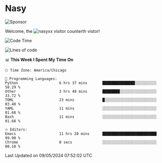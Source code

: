 # Nasy

<!--
<p align="center">
<img height="200" src="https://github-readme-stats.vercel.app/api?username=nasyxx&count_private=true&show_icons=true&theme=dracula&include_all_commits=true"/>
<img height="200" src="https://github-readme-stats.vercel.app/api/top-langs/?username=nasyxx&theme=dracula&hide=html,jupyter+notebook&count_private=true&show_icons=true"/>
</p>

  
----------------
-->

![Sponsor](https://img.shields.io/static/v1.svg?label=Sponsor&message=%E2%9D%A4&logo=GitHub&style=flat&color=pink)
 
Welcome, the ![nasyxx visitor counter](https://count.getloli.com/get/@nasyxx?theme=rule34)th vistor!
 
<!--START_SECTION:waka-->
![Code Time](http://img.shields.io/badge/Code%20Time-4%2C436%20hrs%2048%20mins-blue)

![Lines of code](https://img.shields.io/badge/From%20Hello%20World%20I%27ve%20Written-6.3%20million%20lines%20of%20code-blue)

📊 **This Week I Spent My Time On** 

```text
🕑︎ Time Zone: America/Chicago

💬 Programming Languages: 
Python                   6 hrs 37 mins       ███████████████░░░░░░░░░░   58.29 % 
Other                    3 hrs 49 mins       ████████░░░░░░░░░░░░░░░░░   33.72 % 
TOML                     23 mins             █░░░░░░░░░░░░░░░░░░░░░░░░   03.40 % 
YAML                     11 mins             ░░░░░░░░░░░░░░░░░░░░░░░░░   01.68 % 
Bash                     11 mins             ░░░░░░░░░░░░░░░░░░░░░░░░░   01.68 % 

🔥 Editors: 
Emacs                    11 hrs 20 mins      █████████████████████████   99.90 % 
Chrome                   0 secs              ░░░░░░░░░░░░░░░░░░░░░░░░░   00.10 % 
```


 Last Updated on 09/05/2024 07:52:02 UTC
<!--END_SECTION:waka-->

<!-- ![visitors](https://visitor-badge.laobi.icu/badge?page_id=nasyxx.nasyxx) -->
